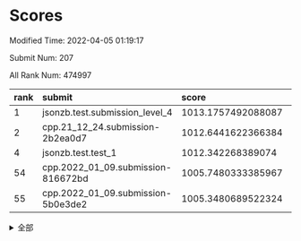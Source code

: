 # Scores

Modified Time: 2022-04-05 01:19:17

Submit Num: 207

All Rank Num: 474997

| rank |               submit               |       score        |       sigma        | pk_num |
| :--- | :--------------------------------- | :----------------- | :----------------- | :----- |
| 1    | jsonzb.test.submission_level_4     | 1013.1757492088087 | 0.8209776268616853 | 9177   |
| 2    | cpp.21_12_24.submission-2b2ea0d7   | 1012.6441622366384 | 0.8157044555038567 | 9184   |
| 4    | jsonzb.test.test_1                 | 1012.342268389074  | 0.8155790043209924 | 9178   |
| 54   | cpp.2022_01_09.submission-816672bd | 1005.7480333385967 | 0.7349570783006942 | 9177   |
| 55   | cpp.2022_01_09.submission-5b0e3de2 | 1005.3480689522324 | 0.723819218459574  | 9180   |


<details>
<summary>全部</summary>

| rank |                 submit                 |       score        |       sigma        | pk_num |
| :--- | :------------------------------------- | :----------------- | :----------------- | :----- |
| 1    | jsonzb.test.submission_level_4         | 1013.1757492088087 | 0.8209776268616853 | 9177   |
| 2    | cpp.21_12_24.submission-2b2ea0d7       | 1012.6441622366384 | 0.8157044555038567 | 9184   |
| 3    | gobigger.level_3.submission_level_3_18 | 1012.5430280145183 | 0.7872888298362829 | 9178   |
| 4    | jsonzb.test.test_1                     | 1012.342268389074  | 0.8155790043209924 | 9178   |
| 5    | gobigger.level_3.submission_level_3_10 | 1012.3412908051519 | 0.7761170407248229 | 9178   |
| 6    | gobigger.level_3.submission_level_3_45 | 1011.4492027550929 | 0.7717488517846128 | 9175   |
| 7    | gobigger.level_3.submission_level_3_21 | 1011.3868543131177 | 0.7440620628951958 | 9180   |
| 8    | gobigger.level_3.submission_level_3_5  | 1011.1983876259692 | 0.7720371973596465 | 9174   |
| 9    | gobigger.level_3.submission_level_3_32 | 1010.8205068133655 | 0.7779662393008252 | 9178   |
| 10   | gobigger.level_3.submission_level_3_0  | 1010.7668655589763 | 0.7848302907829565 | 9180   |
| 11   | gobigger.level_3.submission_level_3_49 | 1010.7284936708451 | 0.7720914947903976 | 9181   |
| 12   | gobigger.level_3.submission_level_3_13 | 1010.6878810477284 | 0.7841581534737935 | 9182   |
| 13   | gobigger.level_3.submission_level_3_15 | 1010.6812545350865 | 0.8237855249261992 | 9179   |
| 14   | gobigger.level_3.submission_level_3_27 | 1010.5708553308938 | 0.7610587511996602 | 9176   |
| 15   | gobigger.level_3.submission_level_3_36 | 1010.5247855927051 | 0.7537351755778854 | 9178   |
| 16   | gobigger.level_3.submission_level_3_1  | 1010.481450937206  | 0.7626789596162534 | 9172   |
| 17   | gobigger.level_3.submission_level_3_2  | 1010.4577129399349 | 0.7440446836026671 | 9179   |
| 18   | gobigger.level_3.submission_level_3_31 | 1010.4245580476733 | 0.7575130018825826 | 9176   |
| 19   | gobigger.level_3.submission_level_3_16 | 1010.2505111749919 | 0.7462669204827351 | 9175   |
| 20   | gobigger.level_3.submission_level_3_8  | 1010.2241331831777 | 0.7571599262486367 | 9182   |
| 21   | gobigger.level_3.submission_level_3_38 | 1010.1935995641454 | 0.7589332281017348 | 9180   |
| 22   | gobigger.level_3.submission_level_3_12 | 1010.1895601053166 | 0.768829649329508  | 9176   |
| 23   | gobigger.level_3.submission_level_3_25 | 1010.163230859238  | 0.7444697279828725 | 9182   |
| 24   | gobigger.level_3.submission_level_3_37 | 1010.1611682920537 | 0.7883655681071885 | 9182   |
| 25   | gobigger.level_3.submission_level_3_11 | 1010.1250589309997 | 0.7596260874549574 | 9175   |
| 26   | gobigger.level_3.submission_level_3_19 | 1010.1211260075439 | 0.7593662491404176 | 9175   |
| 27   | gobigger.level_3.submission_level_3_48 | 1010.1173780517498 | 0.7518371336103624 | 9177   |
| 28   | gobigger.level_3.submission_level_3_4  | 1010.0547233013633 | 0.7361292865550628 | 9181   |
| 29   | gobigger.level_3.submission_level_3_44 | 1010.0200537780604 | 0.7787281011806527 | 9177   |
| 30   | gobigger.level_3.submission_level_3_42 | 1009.9997462492288 | 0.7842162153436248 | 9179   |
| 31   | gobigger.level_3.submission_level_3_35 | 1009.9856348023286 | 0.7469340637239278 | 9179   |
| 32   | gobigger.level_3.submission_level_3_30 | 1009.8155550563298 | 0.7536160857007546 | 9177   |
| 33   | gobigger.level_3.submission_level_3_6  | 1009.8144850796102 | 0.7848986953414329 | 9176   |
| 34   | gobigger.level_3.submission_level_3_26 | 1009.6891440038031 | 0.7556508573859275 | 9180   |
| 35   | gobigger.level_3.submission_level_3_17 | 1009.6294650242456 | 0.7627351335640675 | 9181   |
| 36   | gobigger.level_3.submission_level_3_23 | 1009.511673070026  | 0.7598113993054485 | 9175   |
| 37   | gobigger.level_3.submission_level_3_28 | 1009.3342646399244 | 0.7549641852831906 | 9181   |
| 38   | gobigger.level_3.submission_level_3_43 | 1009.2664828045954 | 0.760039912459646  | 9175   |
| 39   | gobigger.level_3.submission_level_3_20 | 1009.212784369431  | 0.7439356962254836 | 9181   |
| 40   | gobigger.level_3.submission_level_3_29 | 1009.1804061465018 | 0.7512885254941695 | 9176   |
| 41   | gobigger.level_3.submission_level_3_47 | 1009.1290426037295 | 0.7549407212984988 | 9175   |
| 42   | gobigger.level_3.submission_level_3_22 | 1009.1099510984233 | 0.7487622267371326 | 9180   |
| 43   | gobigger.level_3.submission_level_3_40 | 1009.0293463996064 | 0.7258800296989785 | 9179   |
| 44   | gobigger.level_3.submission_level_3_46 | 1009.025747835956  | 0.7383235056511533 | 9173   |
| 45   | gobigger.level_3.submission_level_3_39 | 1009.0123188296548 | 0.777952914661705  | 9179   |
| 46   | gobigger.level_3.submission_level_3_41 | 1008.8174381158864 | 0.7511085138886378 | 9182   |
| 47   | gobigger.level_3.submission_level_3_34 | 1008.7744721003326 | 0.7475167856761621 | 9174   |
| 48   | gobigger.level_3.submission_level_3_14 | 1008.7081110917795 | 0.7723440165928476 | 9179   |
| 49   | gobigger.level_3.submission_level_3_7  | 1008.6706171332851 | 0.729259168568988  | 9176   |
| 50   | gobigger.level_3.submission_level_3_24 | 1008.5849918034909 | 0.7289764325409843 | 9176   |
| 51   | gobigger.level_3.submission_level_3_3  | 1008.4863120840156 | 0.7270299084038686 | 9184   |
| 52   | gobigger.level_3.submission_level_3_33 | 1008.1650113320399 | 0.7392925342175487 | 9176   |
| 53   | gobigger.level_3.submission_level_3_9  | 1008.0374629795544 | 0.7546061253013532 | 9175   |
| 54   | cpp.2022_01_09.submission-816672bd     | 1005.7480333385967 | 0.7349570783006942 | 9177   |
| 55   | cpp.2022_01_09.submission-5b0e3de2     | 1005.3480689522324 | 0.723819218459574  | 9180   |
| 56   | gobigger.level_1.submission_level_1_5  | 1005.0752279887545 | 0.7072628643436689 | 9182   |
| 57   | gobigger.level_1.submission_level_1_28 | 1004.9683824187558 | 0.722054841626023  | 9182   |
| 58   | gobigger.level_1.submission_level_1_34 | 1004.7629993704697 | 0.7112061972062678 | 9181   |
| 59   | gobigger.level_1.submission_level_1_36 | 1004.6951007897454 | 0.7261198870085238 | 9176   |
| 60   | gobigger.level_1.submission_level_1_40 | 1004.530924501701  | 0.7133810868095147 | 9177   |
| 61   | gobigger.level_1.submission_level_1_49 | 1004.3124760355889 | 0.7139320539086923 | 9180   |
| 62   | gobigger.level_1.submission_level_1_31 | 1004.3120195152945 | 0.7109200353870828 | 9179   |
| 63   | gobigger.level_1.submission_level_1_48 | 1004.1467059402502 | 0.7237506645734599 | 9182   |
| 64   | gobigger.level_1.submission_level_1_14 | 1004.1183146476787 | 0.7280985713613093 | 9180   |
| 65   | gobigger.level_1.submission_level_1_9  | 1004.0363084844697 | 0.7205326177487128 | 9177   |
| 66   | gobigger.level_1.submission_level_1_32 | 1004.0040139873765 | 0.7169483189754087 | 9179   |
| 67   | gobigger.level_1.submission_level_1_24 | 1003.9538857827998 | 0.7156884519911624 | 9180   |
| 68   | gobigger.level_1.submission_level_1_21 | 1003.9268838139576 | 0.7181608544388339 | 9178   |
| 69   | gobigger.level_1.submission_level_1_25 | 1003.8600852540698 | 0.7165020028167558 | 9175   |
| 70   | gobigger.level_1.submission_level_1_37 | 1003.8378770956922 | 0.7085645512421899 | 9182   |
| 71   | gobigger.level_1.submission_level_1_13 | 1003.8261862270532 | 0.7141359189258829 | 9180   |
| 72   | gobigger.level_1.submission_level_1_46 | 1003.8153872199722 | 0.7078528613490374 | 9178   |
| 73   | gobigger.level_1.submission_level_1_11 | 1003.8018020868951 | 0.7178396548319157 | 9173   |
| 74   | gobigger.level_1.submission_level_1_4  | 1003.6265375755814 | 0.7047907597997232 | 9179   |
| 75   | gobigger.level_1.submission_level_1_39 | 1003.5379911612526 | 0.7192220503857069 | 9180   |
| 76   | gobigger.level_1.submission_level_1_22 | 1003.4775294711916 | 0.7157046609409771 | 9180   |
| 77   | gobigger.level_1.submission_level_1_17 | 1003.4250818902224 | 0.7109379243260054 | 9179   |
| 78   | gobigger.level_1.submission_level_1_12 | 1003.3825500630597 | 0.7264536990823873 | 9181   |
| 79   | gobigger.level_1.submission_level_1_47 | 1003.3310573067341 | 0.7226993312488754 | 9182   |
| 80   | gobigger.level_1.submission_level_1_41 | 1003.2009042741106 | 0.7131815727847559 | 9177   |
| 81   | gobigger.level_1.submission_level_1_23 | 1003.1485386699758 | 0.7210164776108758 | 9180   |
| 82   | gobigger.level_1.submission_level_1_10 | 1003.1358485764242 | 0.7074321547327826 | 9177   |
| 83   | gobigger.level_1.submission_level_1_3  | 1003.1173417465199 | 0.7108311110221185 | 9177   |
| 84   | gobigger.level_1.submission_level_1_35 | 1003.0896668192368 | 0.7121029449497428 | 9184   |
| 85   | gobigger.level_1.submission_level_1_29 | 1003.0248456384463 | 0.7129332538541232 | 9182   |
| 86   | gobigger.level_1.submission_level_1_27 | 1003.000493742139  | 0.7055283314104467 | 9182   |
| 87   | gobigger.level_1.submission_level_1_8  | 1002.9758334691624 | 0.720585357967673  | 9175   |
| 88   | gobigger.level_1.submission_level_1_2  | 1002.934697004314  | 0.7105552944756276 | 9181   |
| 89   | gobigger.level_1.submission_level_1_45 | 1002.8587085343381 | 0.7099936132526129 | 9178   |
| 90   | gobigger.level_1.submission_level_1_15 | 1002.8459782923136 | 0.7314127085151596 | 9179   |
| 91   | gobigger.level_1.submission_level_1_26 | 1002.8049303030218 | 0.7147299281859657 | 9180   |
| 92   | gobigger.level_1.submission_level_1_6  | 1002.6789816938881 | 0.7276006767045697 | 9174   |
| 93   | gobigger.level_1.submission_level_1_44 | 1002.6561316469816 | 0.7154565669123745 | 9178   |
| 94   | gobigger.level_1.submission_level_1_38 | 1002.6312499026285 | 0.7175862120956945 | 9178   |
| 95   | gobigger.level_1.submission_level_1_16 | 1002.592750433059  | 0.7179878032439021 | 9175   |
| 96   | gobigger.level_1.submission_level_1_30 | 1002.520063901409  | 0.7206853745573538 | 9179   |
| 97   | gobigger.level_1.submission_level_1_20 | 1002.5013432348977 | 0.7147091850102507 | 9183   |
| 98   | gobigger.level_1.submission_level_1_7  | 1002.4611833907596 | 0.7297479729926588 | 9179   |
| 99   | gobigger.level_1.submission_level_1_19 | 1002.4364899945717 | 0.7155405724590509 | 9180   |
| 100  | gobigger.level_1.submission_level_1_42 | 1002.4356184909456 | 0.7187418435130412 | 9177   |
| 101  | gobigger.level_1.submission_level_1_18 | 1002.0520223884062 | 0.7121275017023159 | 9178   |
| 102  | gobigger.level_1.submission_level_1_33 | 1002.0401299626399 | 0.7079022895284318 | 9174   |
| 103  | gobigger.level_1.submission_level_1_1  | 1001.9127740938998 | 0.7128467696581361 | 9178   |
| 104  | gobigger.level_1.submission_level_1_0  | 1001.7657374238981 | 0.7083182644453094 | 9182   |
| 105  | gobigger.level_1.submission_level_1_43 | 1001.4318262396813 | 0.7111119653621918 | 9178   |
| 106  | gobigger.random.submission_random_39   | 997.7971994637217  | 0.7110456416780503 | 9180   |
| 107  | gobigger.random.submission_random_27   | 997.7047887390063  | 0.7159246038236958 | 9181   |
| 108  | gobigger.random.submission_random_38   | 997.1761671310718  | 0.7088238371061371 | 9180   |
| 109  | gobigger.random.submission_random_21   | 997.1603697480797  | 0.707456285885077  | 9180   |
| 110  | gobigger.random.submission_random_16   | 997.0501654014616  | 0.7141455924351935 | 9178   |
| 111  | gobigger.random.submission_random_49   | 997.0444061110932  | 0.7095555920677109 | 9176   |
| 112  | gobigger.random.submission_random_35   | 997.0421914047977  | 0.705163550473983  | 9181   |
| 113  | gobigger.random.submission_random_28   | 996.9544805075833  | 0.7182215106840878 | 9178   |
| 114  | gobigger.random.submission_random_25   | 996.9082880542352  | 0.6966039545600656 | 9181   |
| 115  | gobigger.random.submission_random_3    | 996.8278713417283  | 0.7053705910877376 | 9178   |
| 116  | gobigger.random.submission_random_45   | 996.6728582763161  | 0.6992616847113029 | 9179   |
| 117  | gobigger.random.submission_random_37   | 996.6469390324673  | 0.7034253550920997 | 9185   |
| 118  | gobigger.random.submission_random_18   | 996.6441292473554  | 0.7192939457581377 | 9181   |
| 119  | gobigger.random.submission_random_34   | 996.5281426877817  | 0.7021560850327566 | 9175   |
| 120  | gobigger.random.submission_random_4    | 996.4952073666645  | 0.6992255465699049 | 9180   |
| 121  | gobigger.random.submission_random_41   | 996.4787778400552  | 0.7017316136107364 | 9176   |
| 122  | gobigger.random.submission_random_8    | 996.4130252306649  | 0.7057230122664022 | 9180   |
| 123  | gobigger.random.submission_random_14   | 996.4050393812362  | 0.7143320893329841 | 9178   |
| 124  | gobigger.random.submission_random_9    | 996.3101791716415  | 0.704786606277723  | 9182   |
| 125  | gobigger.random.submission_random_42   | 996.2855260974774  | 0.711817905436576  | 9181   |
| 126  | gobigger.random.submission_random_33   | 996.2570670554752  | 0.7128985526185979 | 9181   |
| 127  | gobigger.random.submission_random_19   | 996.219296836868   | 0.7032498111735062 | 9183   |
| 128  | gobigger.random.submission_random_46   | 996.2087349037668  | 0.6888256155673201 | 9177   |
| 129  | gobigger.random.submission_random_31   | 996.1964874864295  | 0.7126164839173517 | 9177   |
| 130  | gobigger.random.submission_random_1    | 996.1852201363487  | 0.7045341404444999 | 9175   |
| 131  | gobigger.random.submission_random_30   | 996.182708537031   | 0.7077738292709564 | 9176   |
| 132  | gobigger.random.submission_random_23   | 996.1815037635428  | 0.695769918704993  | 9175   |
| 133  | gobigger.random.submission_random_44   | 996.1536746978012  | 0.7139207454517257 | 9180   |
| 134  | gobigger.random.submission_random_0    | 996.1526817228952  | 0.7082931138653588 | 9178   |
| 135  | gobigger.random.submission_random_13   | 996.1375419082261  | 0.7121726983170727 | 9183   |
| 136  | gobigger.random.submission_random_10   | 996.091205550653   | 0.7160753096472008 | 9185   |
| 137  | gobigger.random.submission_random_5    | 996.052367121775   | 0.7124515430904556 | 9181   |
| 138  | gobigger.random.submission_random_22   | 995.955636717063   | 0.7017731888469824 | 9178   |
| 139  | gobigger.random.submission_random_48   | 995.8349003114795  | 0.6994368058378826 | 9185   |
| 140  | gobigger.random.submission_random_2    | 995.806495533242   | 0.7203430908613315 | 9178   |
| 141  | gobigger.random.submission_random_36   | 995.7400034493261  | 0.7120489283111221 | 9182   |
| 142  | gobigger.random.submission_random_7    | 995.729424148019   | 0.711862804512136  | 9181   |
| 143  | gobigger.random.submission_random_11   | 995.7066581879219  | 0.7165185564208137 | 9180   |
| 144  | gobigger.random.submission_random_26   | 995.6417806907909  | 0.7005367716536999 | 9178   |
| 145  | gobigger.random.submission_random_47   | 995.6303921579733  | 0.7066047764408488 | 9177   |
| 146  | gobigger.random.submission_random_17   | 995.4927611929919  | 0.7312649191325198 | 9177   |
| 147  | gobigger.random.submission_random_43   | 995.3862714431546  | 0.701123094116865  | 9176   |
| 148  | gobigger.random.submission_random_32   | 995.2718795800884  | 0.7111290146402347 | 9176   |
| 149  | gobigger.random.submission_random_12   | 995.2334661099214  | 0.7191736596463674 | 9182   |
| 150  | gobigger.random.submission_random_15   | 995.2040403161402  | 0.7058305823662582 | 9176   |
| 151  | gobigger.random.submission_random_40   | 994.8575194134256  | 0.7152653601524687 | 9179   |
| 152  | gobigger.random.submission_random_20   | 994.7577634196459  | 0.7168714551862166 | 9176   |
| 153  | gobigger.random.submission_random_24   | 994.713113890527   | 0.7094887349627731 | 9183   |
| 154  | gobigger.random.submission_random_6    | 994.4788019221378  | 0.7230069128858061 | 9180   |
| 155  | gobigger.random.submission_random_29   | 994.3225942664086  | 0.7142812162559742 | 9184   |
| 156  | gobigger.level_2.submission_level_2_0  | 994.2480074697762  | 0.7450681043935923 | 9176   |
| 157  | gobigger.level_2.submission_level_2_27 | 994.0274347857265  | 0.7294397692485879 | 9181   |
| 158  | gobigger.level_2.submission_level_2_6  | 993.8193779213308  | 0.7402501581688523 | 9182   |
| 159  | gobigger.level_2.submission_level_2_20 | 993.5211865637791  | 0.7209883165929352 | 9181   |
| 160  | gobigger.level_2.submission_level_2_13 | 993.4029546221781  | 0.7195354799522363 | 9178   |
| 161  | gobigger.level_2.submission_level_2_33 | 992.9854254243559  | 0.7370301687426344 | 9176   |
| 162  | gobigger.level_2.submission_level_2_23 | 992.9330674572946  | 0.732932343583489  | 9175   |
| 163  | gobigger.level_2.submission_level_2_39 | 992.9228696869029  | 0.7482315190472131 | 9185   |
| 164  | gobigger.level_2.submission_level_2_9  | 992.862822057698   | 0.7373797978286163 | 9179   |
| 165  | gobigger.level_2.submission_level_2_17 | 992.8385406071523  | 0.7306635125422394 | 9174   |
| 166  | gobigger.level_2.submission_level_2_49 | 992.7009735695063  | 0.7389017167637149 | 9181   |
| 167  | gobigger.level_2.submission_level_2_43 | 992.6926057146889  | 0.7346237457096781 | 9179   |
| 168  | gobigger.level_2.submission_level_2_46 | 992.6449690190042  | 0.7357503838003038 | 9180   |
| 169  | gobigger.level_2.submission_level_2_22 | 992.5578270067823  | 0.7372300283831007 | 9176   |
| 170  | gobigger.level_2.submission_level_2_29 | 992.5300941105659  | 0.727262182851208  | 9182   |
| 171  | gobigger.level_2.submission_level_2_42 | 992.4318100642246  | 0.7407231287962268 | 9177   |
| 172  | gobigger.level_2.submission_level_2_38 | 992.4087682285044  | 0.739917780909177  | 9179   |
| 173  | gobigger.level_2.submission_level_2_34 | 992.391270009927   | 0.7288355071731497 | 9178   |
| 174  | gobigger.level_2.submission_level_2_12 | 992.3660419222567  | 0.7655052783761113 | 9177   |
| 175  | gobigger.level_2.submission_level_2_15 | 992.350199509172   | 0.7449578302275257 | 9176   |
| 176  | gobigger.level_2.submission_level_2_48 | 992.2809275984697  | 0.7481506978058395 | 9178   |
| 177  | gobigger.level_2.submission_level_2_31 | 992.2716566017186  | 0.7429819417979286 | 9181   |
| 178  | gobigger.level_2.submission_level_2_7  | 992.2431033776642  | 0.7537135241089629 | 9181   |
| 179  | gobigger.level_2.submission_level_2_37 | 992.151858698359   | 0.7227151419941616 | 9177   |
| 180  | gobigger.level_2.submission_level_2_26 | 992.1369224886332  | 0.7398813898079242 | 9174   |
| 181  | gobigger.level_2.submission_level_2_10 | 992.1348829679557  | 0.7493268277236423 | 9177   |
| 182  | gobigger.level_2.submission_level_2_24 | 992.0804725075742  | 0.747922596055529  | 9176   |
| 183  | gobigger.level_2.submission_level_2_21 | 992.0577650474846  | 0.7254582027778317 | 9180   |
| 184  | gobigger.level_2.submission_level_2_2  | 991.991926642479   | 0.750463711742714  | 9175   |
| 185  | gobigger.level_2.submission_level_2_25 | 991.8752204177697  | 0.7502638114985961 | 9173   |
| 186  | gobigger.level_2.submission_level_2_19 | 991.840089430662   | 0.7410205238470543 | 9181   |
| 187  | gobigger.level_2.submission_level_2_18 | 991.8379589585945  | 0.7248052298270602 | 9176   |
| 188  | gobigger.level_2.submission_level_2_35 | 991.835293811589   | 0.7468435977468562 | 9178   |
| 189  | gobigger.level_2.submission_level_2_32 | 991.6818630506187  | 0.7401046714983187 | 9178   |
| 190  | gobigger.level_2.submission_level_2_47 | 991.6356804022896  | 0.7534661396444458 | 9178   |
| 191  | gobigger.level_2.submission_level_2_41 | 991.5460624824493  | 0.742496428364255  | 9183   |
| 192  | gobigger.level_2.submission_level_2_40 | 991.5010646619572  | 0.7624604506934396 | 9179   |
| 193  | gobigger.level_2.submission_level_2_4  | 991.4713527735827  | 0.734982750886911  | 9172   |
| 194  | gobigger.level_2.submission_level_2_30 | 991.3955249813338  | 0.7558134160208311 | 9175   |
| 195  | gobigger.level_2.submission_level_2_8  | 991.3539525968099  | 0.773756720511164  | 9181   |
| 196  | gobigger.level_2.submission_level_2_1  | 991.1786532581542  | 0.7530007244709115 | 9180   |
| 197  | gobigger.level_2.submission_level_2_11 | 991.1377151739891  | 0.7523788308807484 | 9183   |
| 198  | gobigger.level_2.submission_level_2_14 | 991.0670034378468  | 0.7354462222614302 | 9182   |
| 199  | gobigger.level_2.submission_level_2_3  | 991.0641847085548  | 0.7469383031529746 | 9180   |
| 200  | gobigger.level_2.submission_level_2_36 | 991.0574961504693  | 0.7753205996263042 | 9176   |
| 201  | gobigger.level_2.submission_level_2_44 | 991.051298574177   | 0.7627926932501435 | 9175   |
| 202  | gobigger.level_2.submission_level_2_45 | 990.9881559403472  | 0.7479315669702022 | 9182   |
| 203  | gobigger.level_2.submission_level_2_28 | 990.8870475223127  | 0.7674341204463486 | 9173   |
| 204  | gobigger.level_2.submission_level_2_5  | 990.0250964115332  | 0.7612368835582491 | 9184   |
| 205  | gobigger.level_2.submission_level_2_16 | 989.9139679063486  | 0.7844628175981282 | 9181   |
| 206  | gobigger.none.submission_none_1        | 977.338763539366   | 1.3180313418215686 | 9181   |
| 207  | gobigger.none.submission_none_0        | 976.2335274216849  | 1.4464050866328262 | 9181   |

</details>